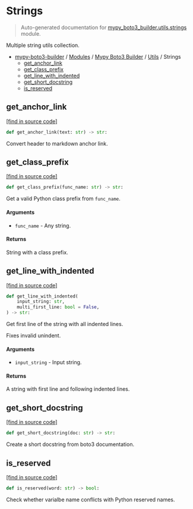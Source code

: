 # Strings

> Auto-generated documentation for [mypy_boto3_builder.utils.strings](https://github.com/vemel/mypy_boto3_builder/blob/master/mypy_boto3_builder/utils/strings.py) module.

Multiple string utils collection.

- [mypy-boto3-builder](../../README.md#mypy_boto3_builder) / [Modules](../../MODULES.md#mypy-boto3-builder-modules) / [Mypy Boto3 Builder](../index.md#mypy-boto3-builder) / [Utils](index.md#utils) / Strings
    - [get_anchor_link](#get_anchor_link)
    - [get_class_prefix](#get_class_prefix)
    - [get_line_with_indented](#get_line_with_indented)
    - [get_short_docstring](#get_short_docstring)
    - [is_reserved](#is_reserved)

## get_anchor_link

[[find in source code]](https://github.com/vemel/mypy_boto3_builder/blob/master/mypy_boto3_builder/utils/strings.py#L92)

```python
def get_anchor_link(text: str) -> str:
```

Convert header to markdown anchor link.

## get_class_prefix

[[find in source code]](https://github.com/vemel/mypy_boto3_builder/blob/master/mypy_boto3_builder/utils/strings.py#L19)

```python
def get_class_prefix(func_name: str) -> str:
```

Get a valid Python class prefix from `func_name`.

#### Arguments

- `func_name` - Any string.

#### Returns

String with a class prefix.

## get_line_with_indented

[[find in source code]](https://github.com/vemel/mypy_boto3_builder/blob/master/mypy_boto3_builder/utils/strings.py#L33)

```python
def get_line_with_indented(
    input_string: str,
    multi_first_line: bool = False,
) -> str:
```

Get first line of the string with all indented lines.

Fixes invalid unindent.

#### Arguments

- `input_string` - Input string.

#### Returns

A string with first line and following indented lines.

## get_short_docstring

[[find in source code]](https://github.com/vemel/mypy_boto3_builder/blob/master/mypy_boto3_builder/utils/strings.py#L106)

```python
def get_short_docstring(doc: str) -> str:
```

Create a short docstring from boto3 documentation.

## is_reserved

[[find in source code]](https://github.com/vemel/mypy_boto3_builder/blob/master/mypy_boto3_builder/utils/strings.py#L99)

```python
def is_reserved(word: str) -> bool:
```

Check whether varialbe name conflicts with Python reserved names.
